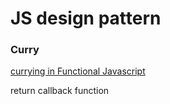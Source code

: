 # JS design pattern


### Curry
[currying in Functional Javascript](https://www.sitepoint.com/currying-in-functional-javascript/)

return callback function